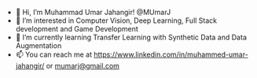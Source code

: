 - 👋 Hi, I’m Muhammad Umar Jahangir! @MUmarJ
- 👀 I’m interested in Computer Vision, Deep Learning, Full Stack development and Game Development 
- 🌱 I’m currently learning Transfer Learning with Synthetic Data and Data Augmentation
- 📫 You can reach me at https://www.linkedin.com/in/muhammed-umar-jahangir/ or mumarj@gmail.com

<!---
MUmarJ/MUmarJ is a ✨ special ✨ repository because its `README.md` (this file) appears on your GitHub profile.
You can click the Preview link to take a look at your changes.
--->
